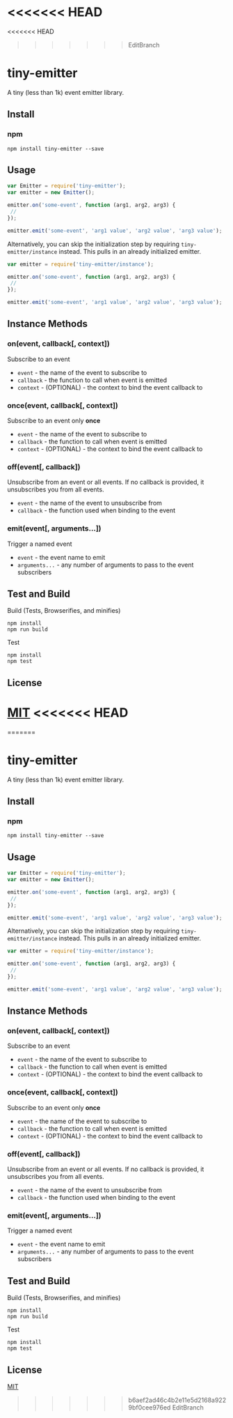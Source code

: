 <<<<<<< HEAD
=======
<<<<<<< HEAD
>>>>>>> EditBranch
# tiny-emitter

A tiny (less than 1k) event emitter library.

## Install

### npm

```
npm install tiny-emitter --save
```

## Usage

```js
var Emitter = require('tiny-emitter');
var emitter = new Emitter();

emitter.on('some-event', function (arg1, arg2, arg3) {
 //
});

emitter.emit('some-event', 'arg1 value', 'arg2 value', 'arg3 value');
```

Alternatively, you can skip the initialization step by requiring `tiny-emitter/instance` instead. This pulls in an already initialized emitter.

```js
var emitter = require('tiny-emitter/instance');

emitter.on('some-event', function (arg1, arg2, arg3) {
 //
});

emitter.emit('some-event', 'arg1 value', 'arg2 value', 'arg3 value');
```

## Instance Methods

### on(event, callback[, context])

Subscribe to an event

* `event` - the name of the event to subscribe to
* `callback` - the function to call when event is emitted
* `context` - (OPTIONAL) - the context to bind the event callback to

### once(event, callback[, context])

Subscribe to an event only **once**

* `event` - the name of the event to subscribe to
* `callback` - the function to call when event is emitted
* `context` - (OPTIONAL) - the context to bind the event callback to

### off(event[, callback])

Unsubscribe from an event or all events. If no callback is provided, it unsubscribes you from all events.

* `event` - the name of the event to unsubscribe from
* `callback` - the function used when binding to the event

### emit(event[, arguments...])

Trigger a named event

* `event` - the event name to emit
* `arguments...` - any number of arguments to pass to the event subscribers

## Test and Build

Build (Tests, Browserifies, and minifies)

```
npm install
npm run build
```

Test

```
npm install
npm test
```

## License

[MIT](https://github.com/scottcorgan/tiny-emitter/blob/master/LICENSE)
<<<<<<< HEAD
=======
=======
# tiny-emitter

A tiny (less than 1k) event emitter library.

## Install

### npm

```
npm install tiny-emitter --save
```

## Usage

```js
var Emitter = require('tiny-emitter');
var emitter = new Emitter();

emitter.on('some-event', function (arg1, arg2, arg3) {
 //
});

emitter.emit('some-event', 'arg1 value', 'arg2 value', 'arg3 value');
```

Alternatively, you can skip the initialization step by requiring `tiny-emitter/instance` instead. This pulls in an already initialized emitter.

```js
var emitter = require('tiny-emitter/instance');

emitter.on('some-event', function (arg1, arg2, arg3) {
 //
});

emitter.emit('some-event', 'arg1 value', 'arg2 value', 'arg3 value');
```

## Instance Methods

### on(event, callback[, context])

Subscribe to an event

* `event` - the name of the event to subscribe to
* `callback` - the function to call when event is emitted
* `context` - (OPTIONAL) - the context to bind the event callback to

### once(event, callback[, context])

Subscribe to an event only **once**

* `event` - the name of the event to subscribe to
* `callback` - the function to call when event is emitted
* `context` - (OPTIONAL) - the context to bind the event callback to

### off(event[, callback])

Unsubscribe from an event or all events. If no callback is provided, it unsubscribes you from all events.

* `event` - the name of the event to unsubscribe from
* `callback` - the function used when binding to the event

### emit(event[, arguments...])

Trigger a named event

* `event` - the event name to emit
* `arguments...` - any number of arguments to pass to the event subscribers

## Test and Build

Build (Tests, Browserifies, and minifies)

```
npm install
npm run build
```

Test

```
npm install
npm test
```

## License

[MIT](https://github.com/scottcorgan/tiny-emitter/blob/master/LICENSE)
>>>>>>> b6aef2ad46c4b2e11e5d2168a9229bf0cee976ed
>>>>>>> EditBranch
